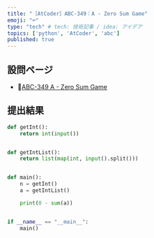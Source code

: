 ```yaml
---
title: "［AtCoder］ABC-349｜A - Zero Sum Game"
emoji: "⌨️"
type: "tech" # tech: 技術記事 / idea: アイデア
topics: ['python', 'AtCoder', 'abc']
published: true
---
```


## 設問ページ

- 🔗[ABC-349 A - Zero Sum Game](https://atcoder.jp/contests/abc349/tasks/abc349_a)

## 提出結果

```python
def getInt():
    return int(input())


def getIntList():
    return list(map(int, input().split()))


def main():
    n = getInt()
    a = getIntList()

    print(0 - sum(a))


if __name__ == "__main__":
    main()
```
